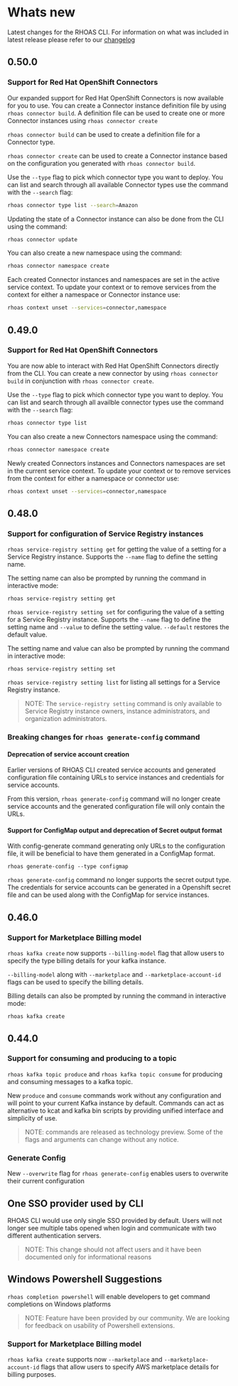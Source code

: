 # Whats new

Latest changes for the RHOAS CLI.
For information on what was included in latest release please refer to our [changelog](https://github.com/redhat-developer/app-services-cli/blob/main/CHANGELOG.md)

## 0.50.0

### Support for Red Hat OpenShift Connectors
Our expanded support for Red Hat OpenShift Connectors is now available for you to use. You can create a Connector instance definition file by using `rhoas connector build`. A definition file can be used to create one or more Connector instances using `rhoas connector create`

`rhoas connector build` can be used to create a definition file for a Connector type.

`rhoas connector create` can be used to create a Connector instance based on the configuration you generated with `rhoas connector build`.

Use the `--type` flag to pick which connector type you want to deploy. You can list and search through all available Connector types use the command with the `--search` flag:
```bash 
rhoas connector type list --search=Amazon
```

Updating the state of a Connector instance can also be done from the CLI using the command:
```bash
rhoas connector update
```

You can also create a new namespace using the command:
```bash
rhoas connector namespace create
```

Each created Connector instances and namespaces are set in the active service context. To update your context or to remove services from the context for either a namespace or Connector instance use:
```bash
rhoas context unset --services=connector,namespace
``` 

## 0.49.0

### Support for Red Hat OpenShift Connectors
You are now able to interact with Red Hat OpenShift Connectors directly from the CLI. You can create a new connector by using `rhoas connector build` in conjunction with `rhoas connector create`.

Use the `--type` flag to pick which connector type you want to deploy. You can list and search through all availble connector types use the command with the `--search` flag:
```bash
rhoas connector type list
```

You can also create a new Connectors namespace using the command:
```bash
rhoas connector namespace create
```

Newly created Connectors instances and Connectors namespaces are set in the current service context. To update your context or to remove services from the context for either a namespace or connector use:
```bash
rhoas context unset --services=connector,namespace
``` 


## 0.48.0

### Support for configuration of Service Registry instances 
`rhoas service-registry setting get` for getting the value of a setting for a Service Registry instance. Supports the `--name` flag to define the setting name.

The setting name can also be prompted by running the command in interactive mode:
```
rhoas service-registry setting get
```

`rhoas service-registry setting set` for configuring the value of a setting for a Service Registry instance. Supports the `--name` flag to define the setting name and `--value` to define the setting value. `--default` restores the default value.

The setting name and value can also be prompted by running the command in interactive mode:
```
rhoas service-registry setting set
```

`rhoas service-registry setting list` for listing all settings for a Service Registry instance.

> NOTE: The `service-registry setting` command is only available to Service Registry instance owners, instance administrators, and organization administrators.


### Breaking changes for `rhoas generate-config` command

#### Deprecation of service account creation

Earlier versions of RHOAS CLI created service accounts and generated configuration file containing URLs to service instances and credentials for service accounts.

From this version, `rhoas generate-config` command will no longer create service accounts and the generated configuration file will only contain the URLs.

#### Support for ConfigMap output and deprecation of Secret output format

With config-generate command generating only URLs to the configuration file, it will be beneficial to have them generated in a ConfigMap format.

```
rhoas generate-config --type configmap
```

`rhoas generate-config` command no longer supports the secret output type. The credentials for service accounts can be generated in a Openshift secret file and can be used along with the ConfigMap for service instances.


## 0.46.0

### Support for Marketplace Billing model

`rhoas kafka create` now supports `--billing-model` flag that allow users to specify the type billing details for your kafka instance.

`--billing-model` along with `--marketplace` and `--marketplace-account-id` flags can be used to specify the
billing details.

Billing details can also be prompted by running the command in interactive mode:

```
rhoas kafka create
```

## 0.44.0 

### Support for consuming and producing to a topic

`rhoas kafka topic produce` and `rhoas kafka topic consume` for producing and consuming messages to a kafka topic.

New `produce` and `consume` commands work without any configuration and will point to your current Kafka instance by default.
Commands can act as alternative to kcat and kafka bin scripts by providing unified interface and simplicity of use.

> NOTE: commands are released as technology preview. Some of the flags and arguments can change without any notice.

### Generate Config

New `--overwrite` flag for `rhoas generate-config` enables users to overwrite their current configuration

## One SSO provider used by CLI

RHOAS CLI would use only single SSO provided by default. 
Users will not longer see multiple tabs opened when login and communicate with two different authentication servers.

> NOTE: This change should not affect users and it have been documented only for informational reasons

## Windows Powershell Suggestions

`rhoas completion powershell` will enable developers to get command completions on Windows platforms

> NOTE: Feature have been provided by our community. We are looking for feedback on usability of Powershell extensions.

### Support for Marketplace Billing model

`rhoas kafka create` supports now `--marketplace` and `--marketplace-account-id` flags that allow users to specify AWS marketplace details for billing purposes. 
